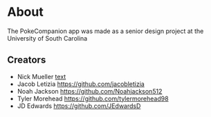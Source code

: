# About
The PokeCompanion app was made as a senior design project at the University of South Carolina
## Creators
* Nick Mueller    [text](https://github.com/FNCRNG)
* Jacob Letizia   https://github.com/jacobletizia
* Noah Jackson    https://github.com/Noahjackson512
* Tyler Morehead  https://github.com/tylermorehead98
* JD Edwards      https://github.com/JEdwardsD
